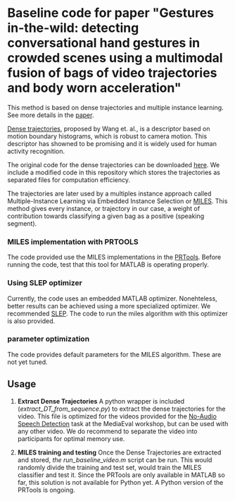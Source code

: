 # Baseline code for paper "Gestures in-the-wild: detecting conversational hand gestures in crowded scenes using a multimodal fusion of bags of video trajectories and body worn acceleration"

This method is based on dense trajectories and multiple instance learning. See more details in the [paper](https://ieeexplore.ieee.org/document/8734888).

[Dense trajectories](https://ieeexplore.ieee.org/abstract/document/5995407), proposed by Wang et. al., is a descriptor based on motion boundary histograms, which is robust to camera motion. This descriptor has showned to be promising and it is widely used for human activity recognition.

The original code for the dense trajectories can be downloaded [here](https://lear.inrialpes.fr/people/wang/dense_trajectories). We include a modified code in this repository which stores the trajectories as separated files for computation efficiency. 

The trajectories are later used by a multiples instance approach called Multiple-Instance Learning via Embedded Instance Selection or [MILES](https://ieeexplore.ieee.org/document/1717454). This method gives every instance, or trajectory in our case, a weight of contribution towards classifying a given bag as a positive (speaking segment).

### MILES implementation with PRTOOLS

The code provided use the MILES implementations in the [PRTools](http://prtools.tudelft.nl/). Before running the code, test that this tool for MATLAB is operating properly.

### Using SLEP optimizer

Currently, the code uses an embedded MATLAB optimizer. Nonehteless, better results can be achieved using a more specialized optimizer. We recommended [SLEP](https://github.com/jiayuzhou/SLEP). The code to run the miles algorithm with this optimizer is also provided.

### parameter optimization

The code provides default parameters for the MILES algorithm. These are not yet tuned.

## Usage

1. **Extract Dense Trajectories**  A python wrapper is included (*extract_DT_from_sequence.py*) to extract the dense trajectories for the video. This file is optimized for the videos provided for the [No-Audio Speech Detection](https://multimediaeval.github.io/editions/2020/) task at the MediaEval workshop, but can be used with any other video. We do recommend to separate the video into participants for optimal memory use.

2. **MILES training and testing** Once the Dense Trajectories are extracted and stored, *the run_baseline_video.m* script can be run. This would randomly divide the training and test set, would train the MILES classifier and test it. Since the PRTools are only available in MATLAB so far, this solution is not available for Python yet. A Python version of the PRTools is ongoing.
